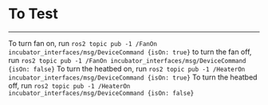 # To Test
---
To turn fan on, run `ros2 topic pub -1 /FanOn incubator_interfaces/msg/DeviceCommand {isOn: true}`
to turn the fan off, run `ros2 topic pub -1 /FanOn incubator_interfaces/msg/DeviceCommand {isOn: false}`
To turn the heatbed on, run `ros2 topic pub -1 /HeaterOn incubator_interfaces/msg/DeviceCommand {isOn: true}`
To turn the heatbed off, run `ros2 topic pub -1 /HeaterOn incubator_interfaces/msg/DeviceCommand {isOn: false}`